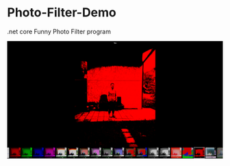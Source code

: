# Photo-Filter-Demo
.net core
Funny Photo Filter program 

![Image description](https://github.com/aleksadjdj/Photo-Filter-Demo/blob/master/prw.png)
